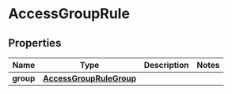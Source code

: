 # AccessGroupRule

## Properties
Name | Type | Description | Notes
------------ | ------------- | ------------- | -------------
**group** | [**AccessGroupRuleGroup**](AccessGroupRuleGroup.md) |  | 
